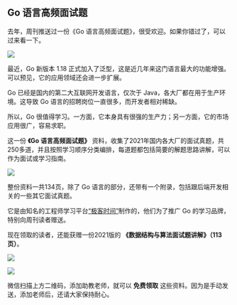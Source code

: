 ## Go 语言高频面试题

去年，周刊推送过一份《Go 语言高频面试题》，很受欢迎。如果你错过了，可以过来看一下。

![](https://cdn.beekka.com/blogimg/asset/202201/bg2022010608.webp)

最近，Go 新版本 1.18 正式加入了泛型，这是近几年来这门语言最大的功能增强。可以预见，它的应用领域还会进一步扩展。

Go 已经是国内的第二大互联网开发语言，仅次于 Java，各大厂都在用于生产环境。这导致 Go 语言的招聘岗位一直很多，而开发者相对稀缺。

所以，Go 很值得学习。一方面，它本身具有很强的生产力；另一方面，它的市场应用很广，容易求职。

这一份 **《Go 语言高频面试题》** 资料，收集了2021年国内各大厂的面试真题，共250多道，并且按照学习顺序分类编排，每道题都包括简要的解题思路讲解，可以作为面试或学习指南。

![](https://cdn.beekka.com/blogimg/asset/202112/bg2021120102.webp)

整份资料一共134页，除了 Go 语言的部分，还带有一个附录，包括跟后端开发相关的一些其它面试真题。

它是由知名的工程师学习平台[“极客时间”](https://time.geekbang.org/)制作的，他们为了推广 Go 的学习品牌，特别向周刊读者赠送。

现在领取的读者，还能获赠一份2021版的 **《数据结构与算法面试题讲解》（113页）**。

![](https://cdn.beekka.com/blogimg/asset/202201/bg2022010606.webp)

![](https://cdn.beekka.com/blogimg/asset/202201/bg2022010605.webp)

微信扫描上方二维码，添加助教老师，就可以 **免费领取** 这些资料。因为是手动发送，添加老师后，还请大家保持耐心。
